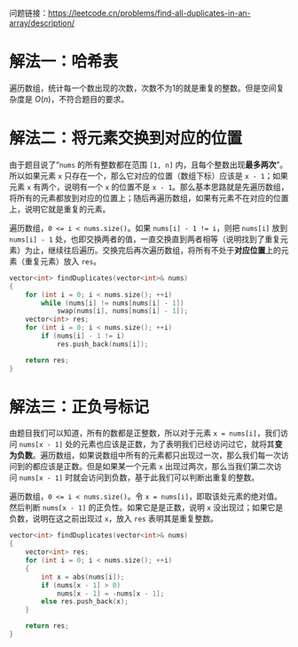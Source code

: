 问题链接：https://leetcode.cn/problems/find-all-duplicates-in-an-array/description/

# 解法一：哈希表

遍历数组，统计每一个数出现的次数，次数不为1的就是重复的整数。但是空间复杂度是 $O(n)$，不符合题目的要求。

# 解法二：将元素交换到对应的位置

由于题目说了“`nums` 的所有整数都在范围 `[1, n]` 内，且每个整数出现**最多两次**”。所以如果元素 `x` 只存在一个，那么它对应的位置（数组下标）应该是 `x - 1`；如果元素 `x` 有两个，说明有一个 `x` 的位置不是 `x - 1`。那么基本思路就是先遍历数组，将所有的元素都放到对应的位置上；随后再遍历数组，如果有元素不在对应的位置上，说明它就是重复的元素。

遍历数组，`0 <= i < nums.size()`。如果 `nums[i] - 1 != i`，则把 `nums[i]` 放到 `nums[i] - 1` 处，也即交换两者的值，一直交换直到两者相等（说明找到了重复元素）为止，继续往后遍历。交换完后再次遍历数组，将所有不处于**对应位置**上的元素（重复元素）放入 `res`。

```cpp
vector<int> findDuplicates(vector<int>& nums)
{
    for (int i = 0; i < nums.size(); ++i)
        while (nums[i] != nums[nums[i] - 1])
            swap(nums[i], nums[nums[i] - 1]);
    vector<int> res;
    for (int i = 0; i < nums.size(); ++i)
        if (nums[i] - 1 != i)
            res.push_back(nums[i]);

    return res;
}
```

# 解法三：正负号标记

由题目我们可以知道，所有的数都是正整数，所以对于元素 `x = nums[i]`，我们访问 `nums[x - 1]` 处的元素也应该是正数，为了表明我们已经访问过它，就将其**变为负数**。遍历数组，如果说数组中所有的元素都只出现过一次，那么我们每一次访问到的都应该是正数。但是如果某一个元素 `x` 出现过两次，那么当我们第二次访问 `nums[x - 1]` 时就会访问到负数，基于此我们可以判断出重复的整数。

遍历数组，`0 <= i < nums.size()`。令 `x = nums[i]`，即取该处元素的绝对值。然后判断 `nums[x - 1]` 的正负性。如果它是是正数，说明 `x` 没出现过；如果它是负数，说明在这之前出现过 `x`，放入 `res` 表明其是重复整数。

```cpp
vector<int> findDuplicates(vector<int>& nums)
{
    vector<int> res;
    for (int i = 0; i < nums.size(); ++i)
    {
        int x = abs(nums[i]);
        if (nums[x - 1] > 0)
            nums[x - 1] = -nums[x - 1];
        else res.push_back(x);
    }

    return res;
}
```
